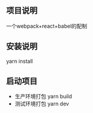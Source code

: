 ## 项目说明
一个webpack+react+babel的配制
## 安装说明
yarn install
## 启动项目
  - 生产环境打包 yarn build
  - 测试环境打包 yarn dev


